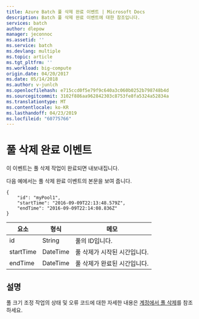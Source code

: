 ```yaml
---
title: Azure Batch 풀 삭제 완료 이벤트 | Microsoft Docs
description: Batch 풀 삭제 완료 이벤트에 대한 참조입니다.
services: batch
author: dlepow
manager: jeconnoc
ms.assetid: ''
ms.service: batch
ms.devlang: multiple
ms.topic: article
ms.tgt_pltfrm: ''
ms.workload: big-compute
origin.date: 04/20/2017
ms.date: 05/14/2018
ms.author: v-junlch
ms.openlocfilehash: e715ccd0f5e79f9c640a3c060b0252b798748b4d
ms.sourcegitcommit: 3102f886aa962842303c8753fe8fa5324a52834a
ms.translationtype: MT
ms.contentlocale: ko-KR
ms.lasthandoff: 04/23/2019
ms.locfileid: "60775766"
---
```

# <a name="pool-delete-complete-event"></a>풀 삭제 완료 이벤트

 이 이벤트는 풀 삭제 작업이 완료되면 내보내집니다.

 다음 예에서는 풀 삭제 완료 이벤트의 본문을 보여 줍니다.

```
{
    "id": "myPool1",
    "startTime": "2016-09-09T22:13:48.579Z",
    "endTime": "2016-09-09T22:14:08.836Z"
}
```

|요소|형식|메모|
|-------------|----------|-----------|
|id|String|풀의 ID입니다.|
|startTime|DateTime|풀 삭제가 시작된 시간입니다.|
|endTime|DateTime|풀 삭제가 완료된 시간입니다.|

## <a name="remarks"></a>설명
풀 크기 조정 작업의 상태 및 오류 코드에 대한 자세한 내용은 [계정에서 풀 삭제](https://docs.microsoft.com/rest/api/batchservice/delete-a-pool-from-an-account)를 참조하세요.

<!-- Update_Description: update metedata properties -->